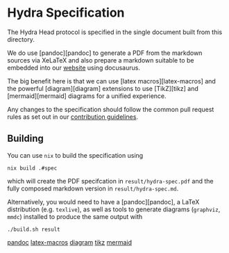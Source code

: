 # Hydra Specification

The Hydra Head protocol is specified in the single document built from this
directory.

We do use [pandoc][pandoc] to generate a PDF from the markdown sources via
XeLaTeX and also prepare a markdown suitable to be embedded into our
[website](../docs) using docusaurus.

The big benefit here is that we can use [latex macros][latex-macros] and the
powerful [diagram][diagram] extensions to use [TikZ][tikz] and
[mermaid][mermaid] diagrams for a unified experience.

Any changes to the specification should follow the common pull request rules as
set out in our [contribution guidelines](../CONTRIBUTING.md).

## Building

You can use `nix` to build the specification using

``` shell
nix build .#spec
```

which will create the PDF specifcation in `result/hydra-spec.pdf` and the fully
composed markdown version in `result/hydra-spec.md`.

Alternatively, you would need to have a [pandoc][pandoc], a LaTeX distribution
(e.g. `texlive`), as well as tools to generate diagrams (`graphviz`, `mmdc`)
installed to produce the same output with

``` shell
./build.sh result
```

[pandoc](https://pandoc.org)
[latex-macros](https://pandoc.org/MANUAL.html#latex-macros)
[diagram](https://github.com/pandoc-ext/diagram)
[tikz](https://en.wikibooks.org/wiki/LaTeX/PGF/TikZ)
[mermaid](https://mermaid.js.org)

